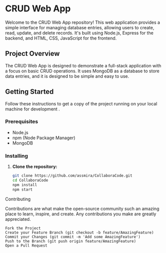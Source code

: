 # CRUD Web App

Welcome to the CRUD Web App repository! This web application provides a simple interface for managing database entries, allowing users to create, read, update, and delete records. It's built using Node.js, Express for the backend, and HTML, CSS, JavaScript for the frontend.

## Project Overview

The CRUD Web App is designed to demonstrate a full-stack application with a focus on basic CRUD operations. It uses MongoDB as a database to store data entries, and it is designed to be simple and easy to use.

## Getting Started

Follow these instructions to get a copy of the project running on your local machine for development .

### Prerequisites

- Node.js
- npm (Node Package Manager)
- MongoDB

### Installing

1. **Clone the repository:**
   ```bash
   git clone https://github.com/assmira/CollaboraCode.git
   cd CollaboraCode
   npm install
   npm start

Contributing

Contributions are what make the open-source community such an amazing place to learn, inspire, and create. Any contributions you make are greatly appreciated.

    Fork the Project
    Create your Feature Branch (git checkout -b feature/AmazingFeature)
    Commit your Changes (git commit -m 'Add some AmazingFeature')
    Push to the Branch (git push origin feature/AmazingFeature)
    Open a Pull Request

